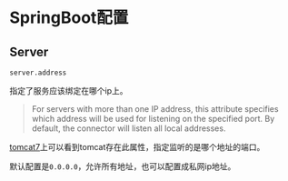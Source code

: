 # SpringBoot配置

## Server

`server.address`

指定了服务应该绑定在哪个ip上。

> For servers with more than one IP address, this attribute specifies which address will be used for listening on the specified port. By default, the connector will listen all local addresses. 

[tomcat7](http://tomcat.apache.org/tomcat-7.0-doc/config/http.html)上可以看到tomcat存在此属性，指定监听的是哪个地址的端口。

默认配置是`0.0.0.0`，允许所有地址，也可以配置成私网ip地址。




